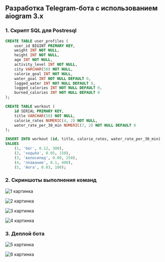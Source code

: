 ## Разработка Telegram-бота с использованием aiogram 3.x

### 1. Скрипт SQL для Postresql
```sql
CREATE TABLE user_profiles (
    user_id BIGINT PRIMARY KEY,
    weight INT NOT NULL,
    height INT NOT NULL,
    age INT NOT NULL,
    activity_level INT NOT NULL,
    city VARCHAR(50) NOT NULL,
    calorie_goal INT NOT NULL,
    water_goal INT NOT NULL DEFAULT 0,
    logged_water INT NOT NULL DEFAULT 0,
    logged_calories INT NOT NULL DEFAULT 0,
    burned_calories INT NOT NULL DEFAULT 0
);

CREATE TABLE workout (
    id SERIAL PRIMARY KEY,
    title VARCHAR(50) NOT NULL,
    calorie_rates NUMERIC(4, 2) NOT NULL,
    water_rate_per_30_min NUMERIC(7, 2) NOT NULL DEFAULT 0
);

INSERT INTO workout (id, title, calorie_rates, water_rate_per_30_min)
VALUES
    (1, 'бег', 0.12, 300),
    (2, 'ходьба', 0.05, 150),
    (3, 'велосипед', 0.09, 250),
    (4, 'плавание', 0.1, 400),
    (5, 'йога', 0.03, 100);
```

### 2. Скриншоты выполнения команд

![1 картинка](https://github.com/TaniaZharova2205/Telegram_bot/blob/main/image/1.png)

![2 картинка](https://github.com/TaniaZharova2205/Telegram_bot/blob/main/image/2.png)

![3 картинка](https://github.com/TaniaZharova2205/Telegram_bot/blob/main/image/3.png)

![4 картинка](https://github.com/TaniaZharova2205/Telegram_bot/blob/main/image/4.png)

### 3. Деплой бота

![5 картинка](https://github.com/TaniaZharova2205/Telegram_bot/blob/main/image/5.png)

![6 картинка](https://github.com/TaniaZharova2205/Telegram_bot/blob/main/image/6.png)